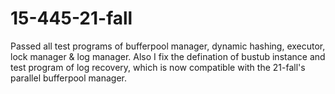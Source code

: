 # 15-445-21-fall
Passed all test programs of bufferpool manager, dynamic hashing, executor, lock manager &amp; log manager. Also I fix the defination of bustub instance and test program of log recovery, which is now compatible with the 21-fall's parallel bufferpool manager.
